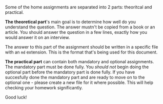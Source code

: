 Some of the home assignments are separated into 2 parts: theoritcal and practical.

**The theoretical part**'s main goal is to determine how well do you understand the question. The answer mustn't be copied from a book or an article. You should answer the question in a few lines, exactly how you would answer it on an interview. 

The answer to this part of the assignment should be written in a specific file with an `md` extension. This is the format that's being used for this document. 

**The practical part** can contain both mandatory and optional assignments. The mandatory part must be done fully. You *should not* begin doing the optional part before the mandatory part is done fully. If you have succesfully done the mandatory part and are ready to move on to the optional one - please create a new file for it where possible. This will help checking your homework significantly.

Good luck! 
